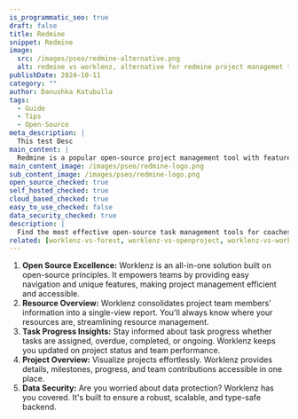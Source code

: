 ```yaml
---
is_programmatic_seo: true
draft: false
title: Redmine
snippet: Redmine
image:
  src: /images/pseo/redmine-alternative.png
  alt: redmine vs worklenz, alternative for redmine project managemet tool, task management, resource management, productivity
publishDate: 2024-10-11
category: ""
author: Danushka Katubulla
tags:
  - Guide
  - Tips
  - Open-Source
meta_description: |
  This test Desc
main_content: |
  Redmine is a popular open-source project management tool with features for issue tracking, bug tracking, and agile project management.
main_content_image: /images/pseo/redmine-logo.png
sub_content_image: /images/pseo/redmine-logo.png
open_source_checked: true
self_hosted_checked: true
cloud_based_checked: true
easy_to_use_checked: false
data_security_checked: true
description: |
  Find the most effective open-source task management tools for coaches on our platform. Simplify your coaching tasks and boost productivity with these tools.
related: [worklenz-vs-forest, worklenz-vs-openproject, worklenz-vs-workamajig, worklenz-vs-hyve]
---
```

1. **Open Source Excellence:** Worklenz is an all-in-one solution built on open-source principles. It empowers teams by providing easy navigation and unique features, making project management efficient and accessible.
2. **Resource Overview:** Worklenz consolidates project team members' information into a single-view report. You'll always know where your resources are, streamlining resource management.
3. **Task Progress Insights:** Stay informed about task progress whether tasks are assigned, overdue, completed, or ongoing. Worklenz keeps you updated on project status and team performance.
4. **Project Overview:** Visualize projects effortlessly. Worklenz provides details, milestones, progress, and team contributions accessible in one place.
5. **Data Security:** Are you worried about data protection? Worklenz has you covered. It's built to ensure a robust, scalable, and type-safe backend.